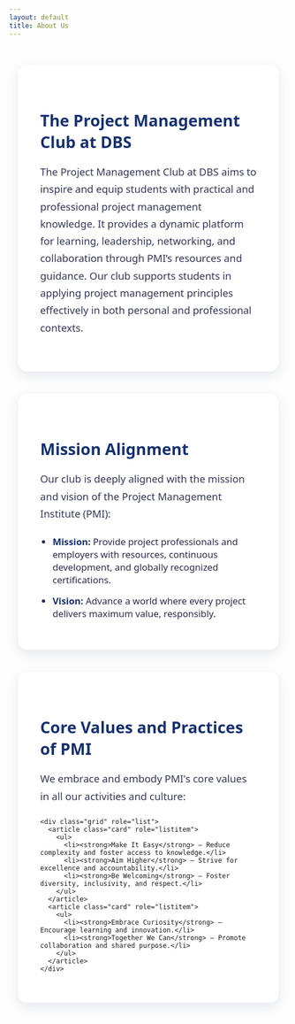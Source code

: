 ```yaml
---
layout: default
title: About Us
---
```


<div class="about-container">
  <!-- <p class="team-head-text stylish-heading">About Us</p> -->

  <section class="about-section">
    <h2 class="section-heading">The Project Management Club at DBS</h2>
    <p>
      The Project Management Club at DBS aims to inspire and equip students with practical and professional project management knowledge. It provides a dynamic platform for learning, leadership, networking, and collaboration through PMI’s resources and guidance. Our club supports students in applying project management principles effectively in both personal and professional contexts.
    </p>
  </section>

  <section class="about-section">
    <h2 class="section-heading">Mission Alignment</h2>
    <p>
      Our club is deeply aligned with the mission and vision of the Project Management Institute (PMI):
    </p>
    <ul>
      <li><strong>Mission:</strong> Provide project professionals and employers with resources, continuous development, and globally recognized certifications.</li>
      <li><strong>Vision:</strong> Advance a world where every project delivers maximum value, responsibly.</li>
    </ul>
  </section>

  <section class="about-section">
    <h2 class="section-heading">Core Values and Practices of PMI</h2>
    <p>
      We embrace and embody PMI's core values in all our activities and culture:
    </p>

    <div class="grid" role="list">
      <article class="card" role="listitem">
        <ul>
          <li><strong>Make It Easy</strong> – Reduce complexity and foster access to knowledge.</li>
          <li><strong>Aim Higher</strong> – Strive for excellence and accountability.</li>
          <li><strong>Be Welcoming</strong> – Foster diversity, inclusivity, and respect.</li>
        </ul>
      </article>
      <article class="card" role="listitem">
        <ul>
          <li><strong>Embrace Curiosity</strong> – Encourage learning and innovation.</li>
          <li><strong>Together We Can</strong> – Promote collaboration and shared purpose.</li>
        </ul>
      </article>
    </div>
  </section>
</div>

<style>
  .about-container {
    max-width: 1200px;
    margin: 3rem auto;
    padding: 0 1rem;
    font-family: 'Segoe UI', Tahoma, Geneva, Verdana, sans-serif;
  }

  .stylish-heading {
    text-align: center;
    font-size: 2.8rem;
    font-weight: 700;
    color: #222;
    margin-bottom: 2rem;
    letter-spacing: 0.05em;
  }

  .about-section {
    background: white;
    border-radius: 16px;
    box-shadow: 0 8px 20px rgba(25, 45, 90, 0.1);
    padding: 2.5rem 2.5rem;
    margin-bottom: 2.5rem;
  }

  .section-heading {
    font-size: 1.8rem;
    font-weight: 700;
    color: #163172;
    margin-bottom: 1.2rem;
  }

  p {
    font-size: 1.15rem;
    color: #333758;
    margin-bottom: 1.5rem;
    line-height: 1.7;
  }

  ul {
    padding-left: 1.4rem;
    color: #2a2a4d;
  }

  ul li {
    margin-bottom: 0.9rem;
    font-size: 1.05rem;
  }

  ul li strong {
    color: #163172;
  }

  .grid {
    display: flex;
    gap: 2rem;
    flex-wrap: wrap;
    margin-top: 2rem;
  }

  .card {
    flex: 1;
    min-width: 280px;
    background: #e5ebff;
    padding: 1.8rem 2rem;
    border-radius: 12px;
    box-shadow: 0 6px 15px rgba(22, 49, 114, 0.12);
  }

  @media (max-width: 700px) {
    .grid {
      flex-direction: column;
    }
  }
</style>
